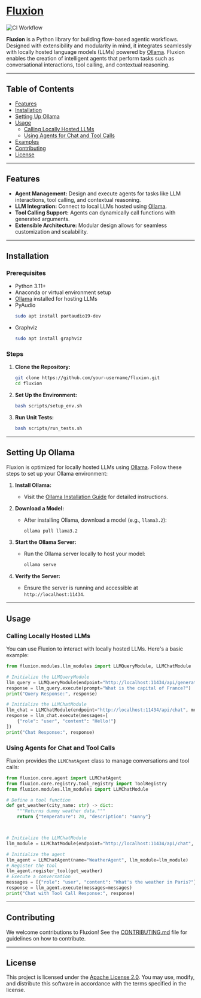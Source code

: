 # [Fluxion](https://ymitiku.github.io/fluxion/)

![CI Workflow](https://github.com/ymitiku/fluxion/actions/workflows/ci.yml/badge.svg)

**Fluxion** is a Python library for building flow-based agentic workflows. Designed with extensibility and modularity in mind, it integrates seamlessly with locally hosted language models (LLMs) powered by [Ollama](https://ollama.com). Fluxion enables the creation of intelligent agents that perform tasks such as conversational interactions, tool calling, and contextual reasoning.

---

## **Table of Contents**

- [Features](#features)
- [Installation](#installation)
- [Setting Up Ollama](#setting-up-ollama)
- [Usage](#usage)
  - [Calling Locally Hosted LLMs](#calling-locally-hosted-llms)
  - [Using Agents for Chat and Tool Calls](#using-agents-for-chat-and-tool-calls)
- [Examples](#examples)
- [Contributing](#contributing)
- [License](#license)

---

## **Features**

- **Agent Management:** Design and execute agents for tasks like LLM interactions, tool calling, and contextual reasoning.
- **LLM Integration:** Connect to local LLMs hosted using [Ollama](https://ollama.com).
- **Tool Calling Support:** Agents can dynamically call functions with generated arguments.
- **Extensible Architecture:** Modular design allows for seamless customization and scalability.

---

## **Installation**

### **Prerequisites**

- Python 3.11+
- Anaconda or virtual environment setup
- [Ollama](https://ollama.com/docs) installed for hosting LLMs
- PyAudio
    ```bash
    sudo apt install portaudio19-dev
    ```
- Graphviz
    ```bash
    sudo apt install graphviz
    ```

### **Steps**

1. **Clone the Repository:**
   ```bash
   git clone https://github.com/your-username/fluxion.git
   cd fluxion
   ```

2. **Set Up the Environment:**
   ```bash
   bash scripts/setup_env.sh
   ```

3. **Run Unit Tests:**
   ```bash
   bash scripts/run_tests.sh
   ```

---

## **Setting Up Ollama**

Fluxion is optimized for locally hosted LLMs using [Ollama](https://ollama.com). Follow these steps to set up your Ollama environment:

1. **Install Ollama:**
   - Visit the [Ollama Installation Guide](https://ollama.com/docs/installation) for detailed instructions.

2. **Download a Model:**
   - After installing Ollama, download a model (e.g., `llama3.2`):
     ```bash
     ollama pull llama3.2
     ```

3. **Start the Ollama Server:**
   - Run the Ollama server locally to host your model:
     ```bash
     ollama serve
     ```

4. **Verify the Server:**
   - Ensure the server is running and accessible at `http://localhost:11434`.

---

## **Usage**

### **Calling Locally Hosted LLMs**

You can use Fluxion to interact with locally hosted LLMs. Here's a basic example:

```python
from fluxion.modules.llm_modules import LLMQueryModule, LLMChatModule

# Initialize the LLMQueryModule
llm_query = LLMQueryModule(endpoint="http://localhost:11434/api/generate", model="llama3.2")
response = llm_query.execute(prompt="What is the capital of France?")
print("Query Response:", response)

# Initialize the LLMChatModule
llm_chat = LLMChatModule(endpoint="http://localhost:11434/api/chat", model="llama3.2")
response = llm_chat.execute(messages=[
    {"role": "user", "content": "Hello!"}
])
print("Chat Response:", response)
```

### **Using Agents for Chat and Tool Calls**

Fluxion provides the `LLMChatAgent` class to manage conversations and tool calls:

```python
from fluxion.core.agent import LLMChatAgent
from fluxion.core.registry.tool_registry import ToolRegistry
from fluxion.modules.llm_modules import LLMChatModule

# Define a tool function
def get_weather(city_name: str) -> dict:
    """Returns dummy weather data."""
    return {"temperature": 20, "description": "sunny"}



# Initialize the LLMChatModule
llm_module = LLMChatModule(endpoint="http://localhost:11434/api/chat", model="llama3.2")

# Initialize the agent
llm_agent = LLMChatAgent(name="WeatherAgent", llm_module=llm_module)
# Register the tool
llm_agent.register_tool(get_weather)
# Execute a conversation
messages = [{"role": "user", "content": "What's the weather in Paris?"}]
response = llm_agent.execute(messages=messages)
print("Chat with Tool Call Response:", response)
```


---

## **Contributing**

We welcome contributions to Fluxion! See the [CONTRIBUTING.md](CONTRIBUTING.md) file for guidelines on how to contribute.

---

## **License**

This project is licensed under the [Apache License 2.0](LICENSE). You may use, modify, and distribute this software in accordance with the terms specified in the license.

